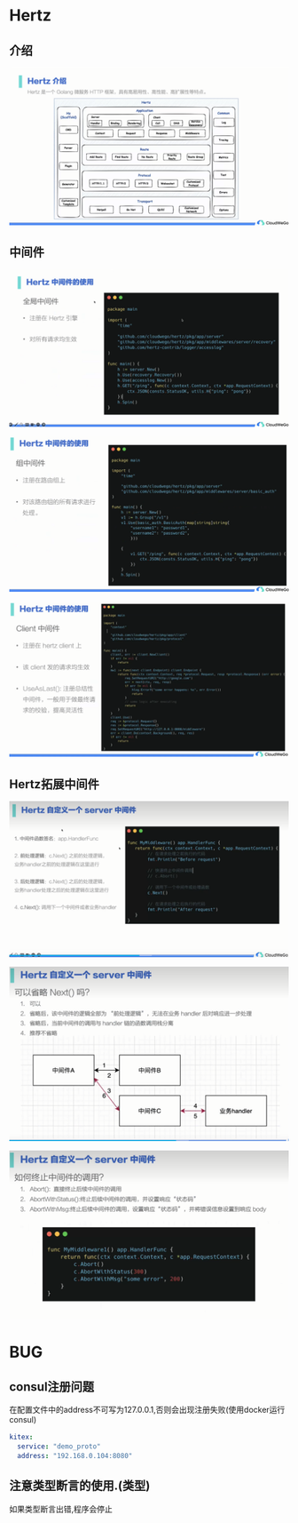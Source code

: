 # Hertz

## 介绍

![介绍](image/介绍.png)

## 中间件

![全局中间件](image/全局中间件.png)

![组中间件](image/组中间件.png)

![client中间件](image/client中间件.png)

## Hertz拓展中间件

![自定义中间件](image/自定义中间件.png)

![next](image/next.png)

![abort](image/abort.png)


# BUG

## consul注册问题


在配置文件中的address不可写为127.0.0.1,否则会出现注册失败(使用docker运行consul)
```yaml
kitex:
  service: "demo_proto"
  address: "192.168.0.104:8080"
```

## 注意类型断言的使用.(类型)

如果类型断言出错,程序会停止